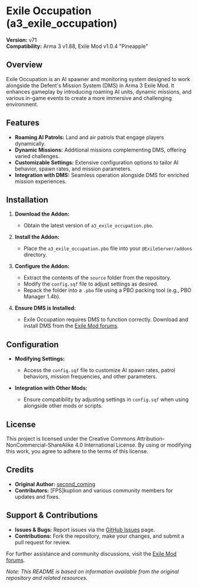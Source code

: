 # Exile Occupation (a3_exile_occupation)

**Version:** v71  
**Compatibility:** Arma 3 v1.88, Exile Mod v1.0.4 "Pineapple"

## Overview

Exile Occupation is an AI spawner and monitoring system designed to work alongside the Defent's Mission System (DMS) in Arma 3 Exile Mod. It enhances gameplay by introducing roaming AI units, dynamic missions, and various in-game events to create a more immersive and challenging environment.

## Features

- **Roaming AI Patrols:** Land and air patrols that engage players dynamically.
- **Dynamic Missions:** Additional missions complementing DMS, offering varied challenges.
- **Customizable Settings:** Extensive configuration options to tailor AI behavior, spawn rates, and mission parameters.
- **Integration with DMS:** Seamless operation alongside DMS for enriched mission experiences.

## Installation

1. **Download the Addon:**
   - Obtain the latest version of `a3_exile_occupation.pbo`.

2. **Install the Addon:**
   - Place the `a3_exile_occupation.pbo` file into your `@ExileServer/addons` directory.

3. **Configure the Addon:**
   - Extract the contents of the `source` folder from the repository.
   - Modify the `config.sqf` file to adjust settings as desired.
   - Repack the folder into a `.pbo` file using a PBO packing tool (e.g., PBO Manager 1.4b).

4. **Ensure DMS is Installed:**
   - Exile Occupation requires DMS to function correctly. Download and install DMS from the [Exile Mod forums](http://www.exilemod.com/topic/61-dms-defents-mission-system/).

## Configuration

- **Modifying Settings:**
  - Access the `config.sqf` file to customize AI spawn rates, patrol behaviors, mission frequencies, and other parameters.

- **Integration with Other Mods:**
  - Ensure compatibility by adjusting settings in `config.sqf` when using alongside other mods or scripts.

## License

This project is licensed under the Creative Commons Attribution-NonCommercial-ShareAlike 4.0 International License. By using or modifying this work, you agree to adhere to the terms of this license.

## Credits

- **Original Author:** [second_coming](https://github.com/secondcoming/a3_exile_occupation)
- **Contributors:** [FPS]kuplion and various community members for updates and fixes.

## Support & Contributions

- **Issues & Bugs:** Report issues via the [GitHub Issues](https://github.com/skonemesis/a3_exile_occupation/issues) page.
- **Contributions:** Fork the repository, make your changes, and submit a pull request for review.

For further assistance and community discussions, visit the [Exile Mod forums](http://www.exilemod.com/topic/12517-release-exile-occupation-roaming-ai).

*Note: This README is based on information available from the original repository and related resources.* 

